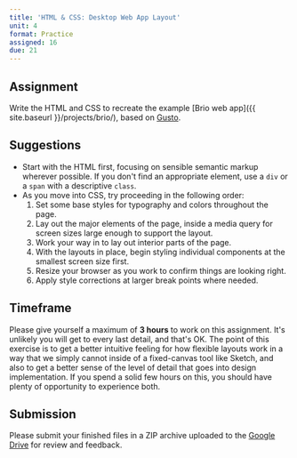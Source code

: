 ```yaml
---
title: 'HTML & CSS: Desktop Web App Layout'
unit: 4
format: Practice
assigned: 16
due: 21
---
```


Assignment
----------

Write the HTML and CSS to recreate the example [Brio web app]({{ site.baseurl }}/projects/brio/), based on [Gusto](https://gusto.com).


Suggestions
-----------

- Start with the HTML first, focusing on sensible semantic markup wherever possible. If you don't find an appropriate element, use a `div` or a `span` with a descriptive `class`.
- As you move into CSS, try proceeding in the following order:
    1. Set some base styles for typography and colors throughout the page.
    2. Lay out the major elements of the page, inside a media query for screen sizes large enough to support the layout.
    3. Work your way in to lay out interior parts of the page.
    4. With the layouts in place, begin styling individual components at the smallest screen size first.
    5. Resize your browser as you work to confirm things are looking right.
    6. Apply style corrections at larger break points where needed.


Timeframe
---------

Please give yourself a maximum of **3 hours** to work on this assignment. It's unlikely you will get to every last detail, and that's OK. The point of this exercise is to get a better intuitive feeling for how flexible layouts work in a way that we simply cannot inside of a fixed-canvas tool like Sketch, and also to get a better sense of the level of detail that goes into design implementation. If you spend a solid few hours on this, you should have plenty of opportunity to experience both.


Submission
----------

Please submit your finished files in a ZIP archive uploaded to the [Google Drive](https://drive.google.com/drive/folders/1g4xKACZqbCDpr1rv9XeFWfpPjSEvbRrc) for review and feedback.
